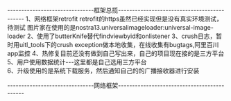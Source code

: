 

-------------------------------框架总揽--------------------------------------------
1、网络框架retrofit
   retrofit的https虽然已经实现但是没有真实环境测试，待测试
   图片家在使用的是nostra13.universalimageloader:universal-image-loader
2、使用了butterKnife替代findviewbyid和onlistener
3、crush日志，暂时用uitl_tools下的crush exception做本地收集，在线收集有bugtags,阿里百川app监控
4、热修复目前还没有做到自己写出来，自己的项目现在接的是三方平台
5、用户使用数据统计---这里都是自己选用三方平台  
6、升级使用的是系统下载服务，然后通知自己的的广播接收器进行安装




   







-------------------------------网络框架--------------------------------------------




